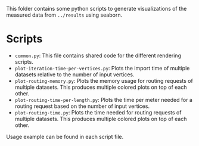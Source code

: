 This folder contains some python scripts to generate visualizations of the measured data from `../results` using seaborn.

# Scripts

* `common.py`: This file contains shared code for the different rendering scripts.
* `plot-iteration-time-per-vertices.py`: Plots the import time of multiple datasets relative to the number of input vertices.
* `plot-routing-memory.py`: Plots the memory usage for routing requests of multiple datasets. This produces multiple colored plots on top of each other.
* `plot-routing-time-per-length.py`: Plots the time per meter needed for a routing request based on the number of input vertices.
* `plot-routing-time.py`: Plots the time needed for routing requests of multiple datasets. This produces multiple colored plots on top of each other.

Usage example can be found in each script file.
